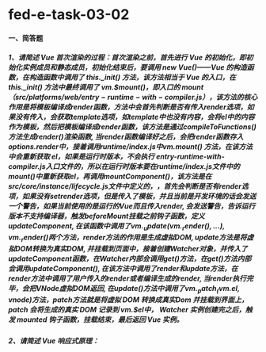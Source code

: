# fed-e-task-03-02

#### 一、简答题
##### 1、请简述 Vue 首次渲染的过程：首次渲染之前，首先进行 Vue 的初始化，即初始化实例成员和静态成员，初始化结束后，要调用 new Vue()——Vue 的构造函数，在构造函数中调用了 this._init() 方法，该方法相当于 Vue 的入口，在 this._init() 方法中最终调用了 vm.$mount()，即入口的 $mount（src/platforms/web/entry-runtime-with-compiler.js），该方法的核心作用是将模板编译成 render 函数，方法中会首先判断是否有传入 render 选项，如果没有传入，会获取 template 选项，如 template 中也没有内容，会将 el 中的内容作为模板，然后把模板编译成 render 函数，该方法是通过  compileToFunctions() 方法生成 render() 渲染函数,当 render 函数编译好之后，会把 render 函数存入 options.render 中，接着调用 runtime/index.js 中 vm.$mount() 方法，在该方法中会重新获取 el，如果是运行时版本，不会执行 entry-runtime-with-compiler.js入口文件的，所以在运行时版本要在runtime/index.js文件中的 $mount() 中重新获取 el，再调用 mountComponent()，该方法是在 src/core/instance/lifecycle.js 文件中定义的，，首先会判断是否有 render 选项，如果没有 set render 选项，但是传入了模板，并且当前是开发环境的话会发送一个警告，如果当前使用的是运行的 Vue 而且 传入 render,会发送警告，告诉运行版本不支持编译器，触发 beforeMount 挂载之前钩子函数，定义 updateComponent,在该函数中调用了 vm._update(vm._render(), ...), vm._render() 两个方法，render 方法的作用是生成虚拟 DOM,update方法是将虚拟 DOM 转换为真实 DOM,并挂载到页面中，接着创建 Watcher 对象，并传入了 updateComponent 函数，在 Watcher 内部会调用 get() 方法，在 get() 方法内部会调用 updateComponent(),在该方法中调用了 render和update 方法，在render 方法中调用了用户传入的render或者编译生成的 render,当 render 执行完毕，会把 VNode虚拟 DOM返回,在update() 方法中调用了vm._patch_(vm.$el, vnode)方法，patch方法就是将虚拟 DOM 转换成真实Dom 并挂载到界面上，patch 会将生成的真实 DOM 记录到 vm.$el中， Watcher 实例创建完之后，触发 mounted 钩子函数，挂载结束，最后返回 Vue 实例。
##### 2、请简述 Vue 响应式原理：